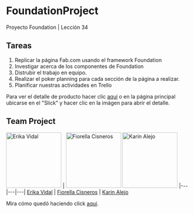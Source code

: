 # FoundationProject
Proyecto Foundation | Lección 34

## Tareas

1. Replicar la página Fab.com usando el framework Foundation
2. Investigar acerca de los componentes de Foundation
3. Distrubir el trabajo en equipo.
4. Realizar el poker planning para cada sección de la página a realizar.
5. Planificar nuestras actividades en Trello 

Para ver el detalle de producto hacer clic [aquí](https://fiorellacr24.github.io/FoundationProject/wooden.html)
o en la página principal ubicarse en el "Slick" y hacer clic en la imágen para abrir el detalle.

## Team Project

<a href="https://github.com/dianaVidalC"><img src="https://avatars3.githubusercontent.com/u/25887195?v=3&s=460" alt="Erika Vidal" height="150"></a> |
<a href="https://github.com/Fiorellacr24"><img src="https://avatars1.githubusercontent.com/u/16074179?v=3&s=150" alt="Fiorella Cisneros" height="150"></a>
<a href="https://github.com/KarinAAC"><img src="https://avatars3.githubusercontent.com/u/25912564?v=3&s=460" alt="Karin Alejo" height="150"></a>
|---|---|---|
[Erika Vidal](https://github.com/dianaVidalC) | [Fiorella Cisneros](https://github.com/Fiorellacr24/) | [Karin Alejo](https://github.com/KarinAAC)

Mira cómo quedó haciendo click [aquí](https://fiorellacr24.github.io/FoundationProject/).
